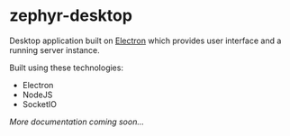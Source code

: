 # zephyr-desktop

Desktop application built on [Electron](http://electron.atom.io) which provides user interface and a running server instance.

Built using these technologies:

 * Electron
 * NodeJS
 * SocketIO

*More documentation coming soon...*